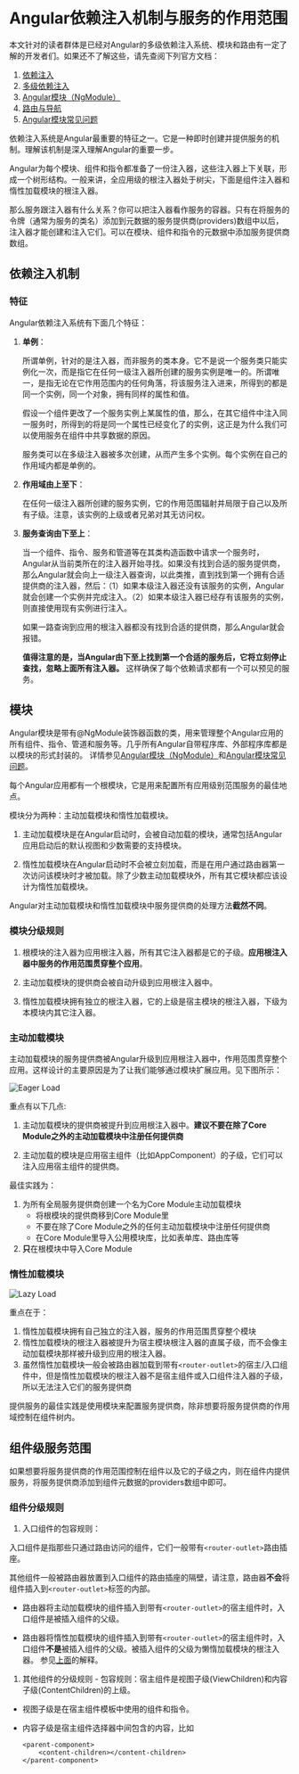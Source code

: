 # Angular依赖注入机制与服务的作用范围

本文针对的读者群体是已经对Angular的多级依赖注入系统、模块和路由有一定了解的开发者们。如果还不了解这些，请先查阅下列官方文档：

1. [依赖注入](https://angular.cn/docs/ts/latest/guide/dependency-injection.html)
1. [多级依赖注入](https://angular.cn/docs/ts/latest/guide/hierarchical-dependency-injection.html)
1. [Angular模块（NgModule）](https://angular.cn/docs/ts/latest/guide/ngmodule.html)
1. [路由与导航](https://angular.cn/docs/ts/latest/guide/router.html)
1. [Angular模块常见问题](https://angular.cn/docs/ts/latest/cookbook/ngmodule-faq.html)

依赖注入系统是Angular最重要的特征之一。它是一种即时创建并提供服务的机制。理解该机制是深入理解Angular的重要一步。

Angular为每个模块、组件和指令都准备了一份注入器，这些注入器上下关联，形成一个树形结构。一般来讲，全应用级的根注入器处于树尖，下面是组件注入器和惰性加载模块的根注入器。

那么服务跟注入器有什么关系？你可以把注入器看作服务的容器。只有在将服务的令牌（通常为服务的类名）添加到元数据的服务提供商(providers)数组中以后，注入器才能创建和注入它们。可以在模块、组件和指令的元数据中添加服务提供商数组。

## 依赖注入机制

### 特征
Angular依赖注入系统有下面几个特征：

1. **单例**：

    所谓单例，针对的是注入器，而非服务的类本身。它不是说一个服务类只能实例化一次，而是指它在任何一级注入器所创建的服务实例是唯一的。所谓唯一，是指无论在它作用范围内的任何角落，将该服务注入进来，所得到的都是同一个实例，同一个对象，拥有同样的属性和值。
    
    假设一个组件更改了一个服务实例上某属性的值，那么，在其它组件中注入同一服务时，所得到的将是同一个属性已经变化了的实例，这正是为什么我们可以使用服务在组件中共享数据的原因。

    服务类可以在多级注入器被多次创建，从而产生多个实例。每个实例在自己的作用域内都是单例的。    

1. **作用域由上至下**：

    在任何一级注入器所创建的服务实例，它的作用范围辐射并局限于自己以及所有子级。注意，该实例的上级或者兄弟对其无访问权。

1. **服务查询由下至上**：

    当一个组件、指令、服务和管道等在其类构造函数中请求一个服务时，Angular从当前类所在的注入器开始寻找。如果没有找到合适的服务提供商，那么Angular就会向上一级注入器查询，以此类推，直到找到第一个拥有合适提供商的注入器，然后：（1）如果本级注入器还没有该服务的实例，Angular就会创建一个实例并完成注入。（2）如果本级注入器已经存有该服务的实例，则直接使用现有实例进行注入。

    如果一路查询到应用的根注入器都没有找到合适的提供商，那么Angular就会报错。

    **值得注意的是，当Angular由下至上找到第一个合适的服务后，它将立刻停止查找，忽略上面所有注入器。** 这样确保了每个依赖请求都有一个可以预见的服务。

## 模块

Angular模块是带有@NgModule装饰器函数的类，用来管理整个Angular应用的所有组件、指令、管道和服务等。几乎所有Angular自带程序库、外部程序库都是以模块的形式封装的。
详情参见[Angular模块（NgModule）](https://angular.cn/docs/ts/latest/guide/ngmodule.html)和[Angular模块常见问题](https://angular.cn/docs/ts/latest/cookbook/ngmodule-faq.html)。

每个Angular应用都有一个根模块，它是用来配置所有应用级别范围服务的最佳地点。

模块分为两种：主动加载模块和惰性加载模块。

1. 主动加载模块是在Angular启动时，会被自动加载的模块，通常包括Angular应用启动后的默认视图和少数需要的支持模块。

1. 惰性加载模块在Angular启动时不会被立刻加载，而是在用户通过路由器第一次访问该模块时才被加载。除了少数主动加载模块外，所有其它模块都应该设计为惰性加载模块。 

Angular对主动加载模块和惰性加载模块中服务提供商的处理方法**截然不同**。

### 模块分级规则

1. 根模块的注入器为应用根注入器，所有其它注入器都是它的子级。**应用根注入器中服务的作用范围贯穿整个应用**。

1. 主动加载模块的提供商会被自动升级到应用根注入器中。

1. 惰性加载模块拥有独立的根注入器，它的上级是宿主模块的根注入器，下级为本模块内其它注入器。


### 主动加载模块

主动加载模块的服务提供商被Angular升级到应用根注入器中，作用范围贯穿整个应用。这样设计的主要原因是为了让我们能够通过模块扩展应用。见下图所示：

![Eager Load](./eager-load-module.png)

重点有以下几点:

1. 主动加载模块的提供商被提升到应用根注入器中。**建议不要在除了Core Module之外的主动加载模块中注册任何提供商**

1. 主动加载的模块是应用宿主组件（比如AppComponent）的子级，它们可以注入应用宿主组件的提供商。

最佳实践为：

1. 为所有全局服务提供商创建一个名为Core Module主动加载模块
    * 将根模块的提供商移到Core Module里
    * 不要在除了Core Module之外的任何主动加载模块中注册任何提供商
    * 在Core Module里导入公用模块库，比如表单库、路由库等
1. **只**在根模块中导入Core Module    

### 惰性加载模块

![Lazy Load](./lazy-load.png)

重点在于：

1. 惰性加载模块拥有自己独立的注入器，服务的作用范围贯穿整个模块
1. 惰性加载模块的根注入器被提升为宿主模块根注入器的直属子级，而不会像主动加载模块那样被升级到应用的根注入器。
1. 虽然惰性加载模块一般会被路由器加载到带有`<router-outlet>`的宿主/入口组件中，但是惰性加载模块的根注入器不是宿主组件或入口组件注入器的子级，所以无法注入它们的服务提供商        
    
提供服务的最佳实践是使用模块来配置服务提供商，除非想要将服务提供商的作用域控制在组件树内。

## 组件级服务范围

如果想要将服务提供商的作用范围控制在组件以及它的子级之内，则在组件内提供服务，将服务提供商添加到组件元数据的providers数组中即可。

### 组件分级规则

1. 入口组件的包容规则： 
  
  入口组件是指那些只通过路由访问的组件，它们一般带有`<router-outlet>`路由插座。
  
  其他组件一般被路由器放置到入口组件的路由插座的隔壁，请注意，路由器**不会**将组件插入到`<router-outlet>`标签的内部。

  * 路由器将主动加载模块的组件插入到带有`<router-outlet>`的宿主组件时，入口组件是被插入组件的父级。

  * 路由器将惰性加载模块的组件插入到带有`<router-outlet>`的宿主组件时，入口组件**不是**被插入组件的父级。被插入组件的父级为懒惰加载模块的根注入器。  参见[上面](#惰性加载模块)的解释。

1. 其他组件的分级规则 - 包容规则：宿主组件是视图子级(ViewChildren)和内容子级(ContentChildren)的上级。

  * 视图子级是在宿主组件模板中使用的组件和指令。
  * 内容子级是宿主组件选择器中间包含的内容，比如
  
      ```
      <parent-component>
          <content-children></content-children>    
      </parent-component>
      ```
